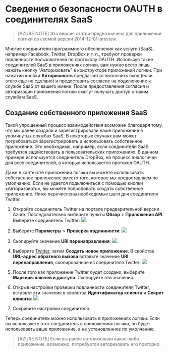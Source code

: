 <properties
	pageTitle="Безопасность OAUTH в соединителях SaaS и приложениях API | Azure"
	description="Сведения о безопасности OAUTH в соединителях и приложениях API в службе приложений Azure; архитектура микрослужб; saas"
	services="logic-apps"
	documentationCenter=""
	authors="MandiOhlinger"
	manager="dwrede"
	editor="cgronlun"/>

<tags
	ms.service="logic-apps"
	ms.workload="integration"
	ms.tgt_pltfrm="na"
	ms.devlang="na"
	ms.topic="article"
	ms.date="05/10/2016"
	ms.author="mandia"/>


# Сведения о безопасности OAUTH в соединителях SaaS

>[AZURE.NOTE] Эта версия статьи предназначена для приложений логики со схемой версии 2014-12-01-preview.

Многие соединители программного обеспечения как услуги (SaaS), например Facebook, Twitter, DropBox и т. п., требуют проверки подлинности пользователей по протоколу OAUTH. Используя такие соединителей SaaS в приложениях логики, вам нужно всего лишь нажать кнопку "Авторизовать" в конструкторе приложений логики. При нажатии кнопки **Авторизовать** предлагается выполнить вход (если этого еще не сделано) и предоставить согласие на подключение к службе SaaS от вашего имени. После предоставления согласия и авторизации приложения логики смогут получать доступ к таким службам SaaS.

## Создание собственного приложения SaaS
Такой упрощенный процесс взаимодействия возможен благодаря тому, что мы ранее создали и зарегистрировали наше приложение в упомянутых службах SaaS. В некоторых случаях вам может потребоваться зарегистрировать и использовать собственное приложение. Это необходимо, например, если соединители SaaS требуется задействовать в пользовательских приложениях. В данном примере используется соединитель DropBox, но процесс аналогичен для всех соединителей, в которых используется протокол OAUTH.

Даже в контексте приложений логики вы можете использовать собственное приложение вместо того, которое мы предоставляем по умолчанию. Если не удается подключиться с помощью кнопки «Авторизовать», вы можете попробовать создать собственное приложение. Ниже перечислены необходимые шаги для соединителя Twitter.

1. Откройте соединитель Twitter на портале предварительной версии Azure. Последовательно выберите пункты **Обзор** > **Приложения API**. Выберите соединитель Twitter: ![][1]

2. Выберите **Параметры** > **Проверка подлинности**: ![][2]

3. Скопируйте значение **URI перенаправления**: ![][3]

4. Выберите [Twitter](http://apps.twitter.com), затем **Создать новое приложение**. В свойстве **URL-адрес обратного вызова** вставьте значение **URI перенаправления**, скопированное из соединителя Twitter: ![][4]
5. После того как приложение Twitter будет создано, выберите **Маркеры ключей и доступа**. Скопируйте эти значения.
6. Открыв настройки проверки подлинности соединителя Twitter, вставьте эти значения в свойства **Идентификатор клиента** и **Секрет клиента**: ![][5]
7. Сохраните настройки соединителя.

Теперь соединитель можно использовать в приложениях логики. Если вы используете этот соединитель в приложениях логики, он будет использовать ваше приложение, а не установленное по умолчанию.

> [AZURE.NOTE] Если вы ранее авторизовали какое-либо приложение, возможно, потребуется авторизовать его повторно.


<!--Image references-->
[1]: ./media/app-service-logic-oauth-security/TwitterConnector.png
[2]: ./media/app-service-logic-oauth-security/Authentication.png
[3]: ./media/app-service-logic-oauth-security/RedirectURI.png
[4]: ./media/app-service-logic-oauth-security/TwitterApp.png
[5]: ./media/app-service-logic-oauth-security/TwitterKeys.png

<!---HONumber=AcomDC_0803_2016-->